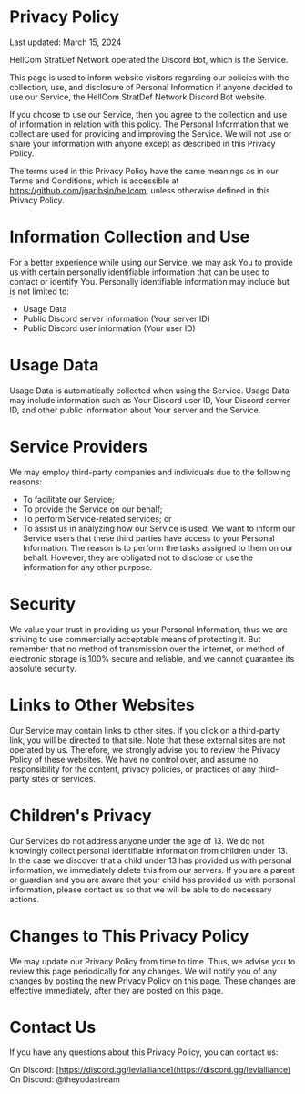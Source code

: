 # Privacy Policy

Last updated: March 15, 2024

HellCom StratDef Network operated the Discord Bot, which is the Service.

This page is used to inform website visitors regarding our policies with the collection, use, and disclosure of Personal Information if anyone decided to use our Service, the HellCom StratDef Network Discord Bot website.

If you choose to use our Service, then you agree to the collection and use of information in relation with this policy. The Personal Information that we collect are used for providing and improving the Service. We will not use or share your information with anyone except as described in this Privacy Policy.

The terms used in this Privacy Policy have the same meanings as in our Terms and Conditions, which is accessible at https://github.com/jgaribsin/hellcom, unless otherwise defined in this Privacy Policy.

# Information Collection and Use

For a better experience while using our Service, we may ask You to provide us with certain personally identifiable information that can be used to contact or identify You. Personally identifiable information may include but is not limited to:

- Usage Data
- Public Discord server information (Your server ID)
- Public Discord user information (Your user ID)

# Usage Data

Usage Data is automatically collected when using the Service. Usage Data may include information such as Your Discord user ID, Your Discord server ID, and other public information about Your server and the Service.

# Service Providers

We may employ third-party companies and individuals due to the following reasons:

- To facilitate our Service;
- To provide the Service on our behalf;
- To perform Service-related services; or
- To assist us in analyzing how our Service is used.
  We want to inform our Service users that these third parties have access to your Personal Information. The reason is to perform the tasks assigned to them on our behalf. However, they are obligated not to disclose or use the information for any other purpose.

# Security

We value your trust in providing us your Personal Information, thus we are striving to use commercially acceptable means of protecting it. But remember that no method of transmission over the internet, or method of electronic storage is 100% secure and reliable, and we cannot guarantee its absolute security.

# Links to Other Websites

Our Service may contain links to other sites. If you click on a third-party link, you will be directed to that site. Note that these external sites are not operated by us. Therefore, we strongly advise you to review the Privacy Policy of these websites. We have no control over, and assume no responsibility for the content, privacy policies, or practices of any third-party sites or services.

# Children's Privacy

Our Services do not address anyone under the age of 13. We do not knowingly collect personal identifiable information from children under 13. In the case we discover that a child under 13 has provided us with personal information, we immediately delete this from our servers. If you are a parent or guardian and you are aware that your child has provided us with personal information, please contact us so that we will be able to do necessary actions.

# Changes to This Privacy Policy

We may update our Privacy Policy from time to time. Thus, we advise you to review this page periodically for any changes. We will notify you of any changes by posting the new Privacy Policy on this page. These changes are effective immediately, after they are posted on this page.

# Contact Us

If you have any questions about this Privacy Policy, you can contact us:

On Discord: [https://discord.gg/levialliance](https://discord.gg/levialliance)
On Discord: @theyodastream
